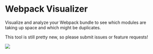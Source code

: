 # Webpack Visualizer
Visualize and analyze your Webpack bundle to see which modules are taking up space and which might be duplicates.

This tool is still pretty new, so please submit issues or feature requests!

![](https://cloud.githubusercontent.com/assets/1145857/10455679/4468035c-7182-11e5-9c63-99d4525c319d.png)
